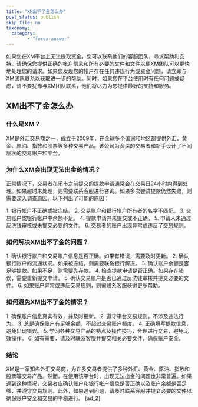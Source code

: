 ```yaml
---
title: "XM出不了金怎么办"
post_status: publish
skip_file: no
taxonomy:
  category:
        - "forex-answer"
---
```


如果您在XM平台上无法提取资金，您可以联系他们的客服团队，寻求帮助和支持。请确保您提供正确的帐户信息和所有必要的文件和文件以便XM团队可以更快地处理您的请求。如果您发现您的帐户存在任何违规行为或资金问题，请立即与XM团队联系以获取进一步的帮助。同时，如果您在平台使用时有任何问题或疑虑，请不要犹豫与XM团队联系，他们将尽力为您提供最好的支持和服务。

## XM出不了金怎么办

### 什么是XM？

XM是外汇交易商之一，成立于2009年，在全球多个国家和地区都提供外汇、黄金、原油、指数和股票等多种交易产品。该公司为资深的交易者和新手设计了不同层次的交易账户和平台。

### 为什么XM会出现无法出金的情况？

正常情况下，交易者在闭市之前提交的提款申请通常会在交易日24小时内得到处理。如果超时未处理，则需要联系客服进行咨询。如果多次尝试提款仍然失败，则需要深入调查原因。以下列出了可能的原因：

1\. 银行帐户不正确或被冻结。 2. 交易账户和银行帐户所有者的名字不匹配。 3. 交易账户或银行帐户中余额不足。 4. 提款申请并未提交或不正确。 5. 申请人未通过反洗钱审核或未提交必要的文件。 6. 交易者的账户出现异常或违反了交易规则。

### 如何解决XM出不了金的问题？

1\. 确认银行帐户和交易账户信息是否正确。如果有错误，需要及时更新。 2. 确认银行账户的流通状况。如果被冻结，则需要联系银行解冻。 3. 确认账户余额是否足够提款。如果不足，则需要先存款。 4. 检查提款申请是否正确。如果存在错误，需要重新提交申请。 5. 确认交易账户是否已通过反洗钱审核并提交必要的文件。 6. 如果账户异常或违反交易规则，则需联系客服获得更多帮助。

### 如何避免XM出不了金的情况？

1\. 确保账户信息真实有效，并及时更新。 2. 遵守平台交易规则，不涉及违法行为。 3. 总是确保账户有足够余额，不超过交易账户额度。 4. 正确填写提款信息，避免出现错误。 5. 学习各种交易产品的特点及操作技巧，合理进行交易，避免无效操作。 6. 如有需要，请及时联系客服并提交相关必要文件，确保账户安全。

### 结论

XM是一家知名外汇交易商，为许多交易者提供了多种外汇、黄金、原油、指数和股票等交易产品。然而，在使用该平台时，出现无法出金的问题也非常普遍。如果遇到这种情况，交易者应确认账户和银行帐户信息是否正确以及账户余额是否足够，并遵守交易规则。此外，如果遇到问题，请及时联系客服并提交必要的文件以确保账户安全和交易的平稳进行。 \[ad\_2\]
